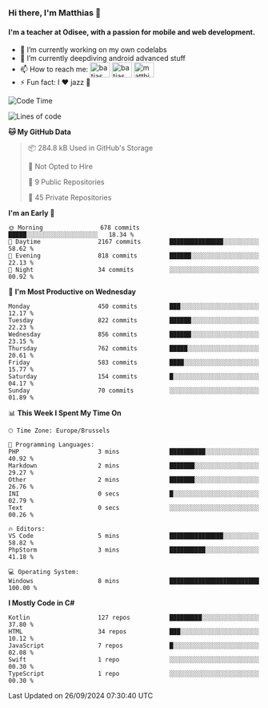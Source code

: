 ### Hi there, I'm Matthias 👋

#### I'm a teacher at Odisee, with a passion for mobile and web development.

- 🔭 I’m currently working on my own codelabs
- 🌱 I’m currently deepdiving android advanced stuff
- 📫 How to reach me: <a href="https://dev.to/batjas" target="_blank"><img align="center" src="https://raw.githubusercontent.com/rahuldkjain/github-profile-readme-generator/master/src/images/icons/Social/devto.svg" alt="batjas" height="30" width="40" /></a>
<a href="https://twitter.com/batjas" target="_blank"><img align="center" src="https://raw.githubusercontent.com/rahuldkjain/github-profile-readme-generator/master/src/images/icons/Social/twitter.svg" alt="batjas" height="30" width="40" /></a>
<a href="https://linkedin.com/in/matthiasdruwé" target="_blank"><img align="center" src="https://raw.githubusercontent.com/rahuldkjain/github-profile-readme-generator/master/src/images/icons/Social/linked-in-alt.svg" alt="matthiasdruwé" height="30" width="40" /></a>
- ⚡ Fun fact: I ❤ jazz 🎷


<!--START_SECTION:waka-->
![Code Time](http://img.shields.io/badge/Code%20Time-1%2C268%20hrs%2031%20mins-blue)

![Lines of code](https://img.shields.io/badge/From%20Hello%20World%20I%27ve%20Written-5.1%20million%20lines%20of%20code-blue)

**🐱 My GitHub Data** 

> 📦 284.8 kB Used in GitHub's Storage 
 > 
> 🚫 Not Opted to Hire
 > 
> 📜 9 Public Repositories 
 > 
> 🔑 45 Private Repositories 
 > 
**I'm an Early 🐤** 

```text
🌞 Morning                678 commits         █████░░░░░░░░░░░░░░░░░░░░   18.34 % 
🌆 Daytime                2167 commits        ███████████████░░░░░░░░░░   58.62 % 
🌃 Evening                818 commits         ██████░░░░░░░░░░░░░░░░░░░   22.13 % 
🌙 Night                  34 commits          ░░░░░░░░░░░░░░░░░░░░░░░░░   00.92 % 
```
📅 **I'm Most Productive on Wednesday** 

```text
Monday                   450 commits         ███░░░░░░░░░░░░░░░░░░░░░░   12.17 % 
Tuesday                  822 commits         ██████░░░░░░░░░░░░░░░░░░░   22.23 % 
Wednesday                856 commits         ██████░░░░░░░░░░░░░░░░░░░   23.15 % 
Thursday                 762 commits         █████░░░░░░░░░░░░░░░░░░░░   20.61 % 
Friday                   583 commits         ████░░░░░░░░░░░░░░░░░░░░░   15.77 % 
Saturday                 154 commits         █░░░░░░░░░░░░░░░░░░░░░░░░   04.17 % 
Sunday                   70 commits          ░░░░░░░░░░░░░░░░░░░░░░░░░   01.89 % 
```


📊 **This Week I Spent My Time On** 

```text
🕑︎ Time Zone: Europe/Brussels

💬 Programming Languages: 
PHP                      3 mins              ██████████░░░░░░░░░░░░░░░   40.92 % 
Markdown                 2 mins              ███████░░░░░░░░░░░░░░░░░░   29.27 % 
Other                    2 mins              ███████░░░░░░░░░░░░░░░░░░   26.76 % 
INI                      0 secs              █░░░░░░░░░░░░░░░░░░░░░░░░   02.79 % 
Text                     0 secs              ░░░░░░░░░░░░░░░░░░░░░░░░░   00.26 % 

🔥 Editors: 
VS Code                  5 mins              ███████████████░░░░░░░░░░   58.82 % 
PhpStorm                 3 mins              ██████████░░░░░░░░░░░░░░░   41.18 % 

💻 Operating System: 
Windows                  8 mins              █████████████████████████   100.00 % 
```

**I Mostly Code in C#** 

```text
Kotlin                   127 repos           █████████░░░░░░░░░░░░░░░░   37.80 % 
HTML                     34 repos            ███░░░░░░░░░░░░░░░░░░░░░░   10.12 % 
JavaScript               7 repos             █░░░░░░░░░░░░░░░░░░░░░░░░   02.08 % 
Swift                    1 repo              ░░░░░░░░░░░░░░░░░░░░░░░░░   00.30 % 
TypeScript               1 repo              ░░░░░░░░░░░░░░░░░░░░░░░░░   00.30 % 
```




 Last Updated on 26/09/2024 07:30:40 UTC
<!--END_SECTION:waka-->

